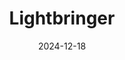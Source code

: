 ---  
layout: startup_page  
title: "Lightbringer"  
id: "lightbringer.com"  
permalink: "/lightbringerlightbringer.com12182024/"  
website: "https://www.lightbringer.com/"  
funding_round: ""  
funding_amount: "€4.2M"  
investors: "Luminar Ventures, Alliance VC, Zenith Ventures, several prominent angel investors from the Nordic tech ecosystem"  
about: "Lightbringer is a Swedish legaltech company that offers an AI-driven platform for intellectual property protection. Its platform assists companies in refining patent ideas, identifying and analyzing them in real-time, and streamlining the patent process. This makes patent protection more accessible and cost-effective for small and medium-sized enterprises (SMEs) and startups."  
markets: "Legaltech, AI, SaaS, Intellectual Property, Generative AI, Business/Productivity Software, Media and Information Services (B2B), Legal Services (B2B)"  
hq: "Lund, Skåne County, Sweden"  
founded_year: "2023"  
linkedin: "https://www.linkedin.com/company/lightbringerapp/"  
twitter: ""  
instagram: ""  
facebook: ""  
crunchbase: "https://www.crunchbase.com/organization/lightbringer"  
pitchbook: "https://pitchbook.com/profiles/company/537341-23"  

date_display: "18-Dec-2024"  
date: "2024-12-18"

# SEO Optimization  
meta_title: "Lightbringer -  Funding (€4.2M)"  
meta_description: "Lightbringer, Lightbringer is a Swedish legaltech company that offers an AI-driven platform for intellectual property protection. Its platform assists companies in ..."  
meta_keywords: "Lightbringer, Legaltech, AI, SaaS, Intellectual Property, Generative AI, Business/Productivity Software, Media and Information Services (B2B), Legal Services (B2B),  funding"  
canonical_url: "https://startup.projectstartups.com/lightbringerlightbringer.com12182024/"  
---